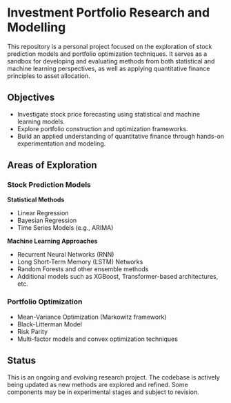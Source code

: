 # Investment Portfolio Research and Modelling

This repository is a personal project focused on the exploration of stock prediction models and portfolio optimization techniques. It serves as a sandbox for developing and evaluating methods from both statistical and machine learning perspectives, as well as applying quantitative finance principles to asset allocation.

## Objectives

- Investigate stock price forecasting using statistical and machine learning models.
- Explore portfolio construction and optimization frameworks.
- Build an applied understanding of quantitative finance through hands-on experimentation and modeling.

## Areas of Exploration

### Stock Prediction Models

**Statistical Methods**
- Linear Regression
- Bayesian Regression
- Time Series Models (e.g., ARIMA)

**Machine Learning Approaches**
- Recurrent Neural Networks (RNN)
- Long Short-Term Memory (LSTM) Networks
- Random Forests and other ensemble methods
- Additional models such as XGBoost, Transformer-based architectures, etc.

### Portfolio Optimization

- Mean-Variance Optimization (Markowitz framework)
- Black-Litterman Model
- Risk Parity
- Multi-factor models and convex optimization techniques

## Status

This is an ongoing and evolving research project. The codebase is actively being updated as new methods are explored and refined. Some components may be in experimental stages and subject to revision.



